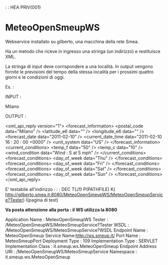  :  : HEA PRIV(001)

# MeteoOpenSmeupWS

Webservice installato su gilberto, una macchina della rete Smea.

Ha un metodo che riceve in ingresso una stringa (un indirizzo) e restituisce XML.

La stringa di input deve corrispondere a una località.
In output vengono fornite le previsioni del tempo della stessa località per i prossimi quattro giorni e le condizioni di oggi.

Es. : 

INPUT : 

Milano

OUTPUT : 

<?xml version="1.0"?>
<xml_api_reply version="1">
 <weather module_id="0" tab_id="0" mobile_row="0" mobile_zipped="1"
  row="0" section="0">
  <forecast_information>
   <city data="Milan, Lombardy" />
   <postal_code data="Milano" />
   <latitude_e6 data="" />
   <longitude_e6 data="" />
   <forecast_date data="2011-02-10" />
   <current_date_time data="2011-02-10 16 : 20 : 00 +0000" />
   <unit_system data="US" />
  </forecast_information>
  <current_conditions>
   <condition data="Rain" />
   <temp_f data="50" />
   <temp_c data="10" />
   <humidity data="Humidity :  66%" />
   <icon data="/ig/images/weather/rain.gif" />
   <wind_condition data="Wind :  S at 5 mph" />
  </current_conditions>
  <forecast_conditions>
   <day_of_week data="Thu" />
   <low data="30" />
   <high data="55" />
   <icon data="/ig/images/weather/sunny.gif" />
   <condition data="Clear" />
  </forecast_conditions>
  <forecast_conditions>
   <day_of_week data="Fri" />
   <low data="35" />
   <high data="55" />
   <icon data="/ig/images/weather/mostly_sunny.gif" />
   <condition data="Partly Sunny" />
  </forecast_conditions>
  <forecast_conditions>
   <day_of_week data="Sat" />
   <low data="39" />
   <high data="53" />
   <icon data="/ig/images/weather/chance_of_rain.gif" />
   <condition data="Chance of Rain" />
  </forecast_conditions>
  <forecast_conditions>
   <day_of_week data="Sun" />
   <low data="39" />
   <high data="57" />
   <icon data="/ig/images/weather/chance_of_rain.gif" />
   <condition data="Chance of Rain" />
  </forecast_conditions>
 </weather>
</xml_api_reply>


E' testabile all'indirizzo : 
 :  : DEC T(J1) P(PATHFILE) K( http://gilberto.smea.it:8080/MeteoOpenSmeupWS/MeteoOpenSmeupService?Tester) I(pagina di test)

**Va posta attenzione alla porta :  il WS utilizza la 8080**


Application Name : MeteoOpenSmeupWS
Tester : /MeteoOpenSmeupWS/MeteoSmeupService?Tester
WSDL : /MeteoOpenSmeupWS/MeteoSmeupService?WSDL
Endpoint Name : MeteoOpenSmeup
Service Name:http://ws.smeup.it/
Port Name : MeteoSmeupPort
Deployment Type : 109
Implementation Type : SERVLET
Implementation Class : it.smeup.ws.MeteoOpenSmeup
Endpoint Address URI : /MeteoOpenSmeupWS/MeteoSmeupService
Namespace : it.smeup.ws.MeteoOpenSmeup
